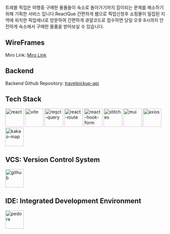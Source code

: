 트레블 픽업은 여행중 구매한 물품들이 숙소로 돌아가기까지 짐이되는 문제를 해소하기 위해 기획한 서비스 입니다.ReactQue
간편하게 웹으로 픽업신청후 쇼핑몰이 밀집된 지역에 위치한 픽업세너로 방문하여 간편하게 큐알코드로 접수하면 
당일 오후 8시까지 안전하게 숙소에서 구매한 물품을 받아보실 수 있습니다.

## WireFrames
Miro Link: [Miro Link](https://miro.com/welcomeonboard/c0lPMHQwY2poM204VXFSQ3ZLOUgxbTZRTVQyRW1WaGE1M0IxYVFBWURJZzZvdmRHSkZHZjM3c09UY1pSQ040UXwzNDU4NzY0NTUxMzI1NTk1NDUzfDI=?share_link_id=922024720079)

## Backend
Backend Github Repository: [travelpickup-api](https://github.com/hwanyeong-choi/travelpickup-api)

## Tech Stack
<img src="https://github.com/hwanyeong-choi/travelpickup-front/assets/47169718/3016db63-845f-44ca-b702-e1a487f5ec11" alt="react" width="58" height="58">
<img src="https://github.com/hwanyeong-choi/travelpickup-front/assets/47169718/4191dbc1-8b5b-46c9-bd84-36d937da269e" alt="vite" width="58" height="58">
<img src="https://github.com/hwanyeong-choi/travelpickup-front/assets/47169718/57c5e0a4-a5cc-4a66-a42a-3549133529a2" alt="reqct-query" width="58" height="58">
<img src="https://github.com/hwanyeong-choi/travelpickup-front/assets/47169718/4b133046-caf4-4e5c-ad82-dfa5f1d36298" alt="react-route" width="58" height="58">
<img src="https://github.com/hwanyeong-choi/travelpickup-front/assets/47169718/4b6206c5-2e8a-432b-96db-b96a8988c717" alt="react-hook-form" width="58" height="58">
<img src="https://github.com/hwanyeong-choi/travelpickup-front/assets/47169718/3f27b9f5-0041-46ff-953f-e485edceda6c" alt="stitches" width="58" height="58">
<img src="https://github.com/hwanyeong-choi/travelpickup-front/assets/47169718/3a5fe0c7-9ac8-402f-8cfd-965f54e8e56d" alt="mui" width="58" height="58">
<img src="https://github.com/hwanyeong-choi/travelpickup-front/assets/47169718/cd8da9f6-24ee-41a4-b16a-101ce020cb63" alt="axios" width="58" height="58">
<img src="https://github.com/hwanyeong-choi/travelpickup-front/assets/47169718/9f327c27-6193-4e40-b781-e84c9b3b3712" alt="kakao-map" width="58" height="58">

## VCS: Version Control System
<img src="https://github.com/hwanyeong-choi/travelpickup-api/assets/47169718/3163513f-78b6-4906-83ac-ac143cebd0a8" alt="github" width="58" height="58">

## IDE: Integrated Development Environment
<img src="https://github.com/hwanyeong-choi/travelpickup-front/assets/47169718/cb325136-dc31-4e91-96e6-4a9547d8fe22" alt="pedora" width="58" height="58">

